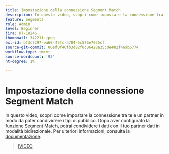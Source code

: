 ```yaml
---
title: Impostazione della connessione Segment Match
description: In questo video, scopri come impostare la connessione tra te e un partner in modo da poter condividere i tipi di pubblico. Dopo aver configurato questa funzione di corrispondenza segmento, ... (Le descrizioni devono essere comprese tra 60 e 160 caratteri)
feature: Segments
role: Admin
level: Beginner
jira: KT-10246
thumbnail: 342211.jpeg
exl-id: bf3c7297-ea60-45fc-a784-5c576e7935cf
source-git-commit: 00ef0f40fb3d82f0c06428a35c0e402f46ab6774
workflow-type: tm+mt
source-wordcount: '93'
ht-degree: 1%

---
```


# Impostazione della connessione Segment Match

In questo video, scopri come impostare la connessione tra te e un partner in modo da poter condividere i tipi di pubblico. Dopo aver configurato la funzione Segment Match, potrai condividere i dati con il tuo partner dati in modalità bidirezionale. Per ulteriori informazioni, consulta la [documentazione](https://experienceleague.adobe.com/docs/experience-platform/segmentation/ui/segment-match/overview.html?lang=it).

>[!VIDEO](https://video.tv.adobe.com/v/342211/?learn=on)
